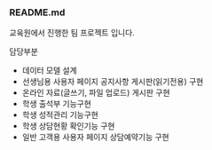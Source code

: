 ### README.md


교육원에서 진행한 팀 프로젝트 입니다.

담당부분
- 데이터 모델 설계
- 선생님용 사용자 페이지 공지사항 게시판(읽기전용) 구현 
- 온라인 자료(글쓰기, 파일 업로드) 게시판 구현
- 학생 출석부 기능구현 
- 학생 성적관리 기능구현 
- 학생 상담현황 확인기능 구현
- 일반 고객용 사용자 페이지 상담예약기능 구현